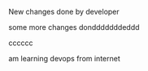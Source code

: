 New changes done by developer

some more changes dondddddddeddd


cccccc

am learning devops from internet
